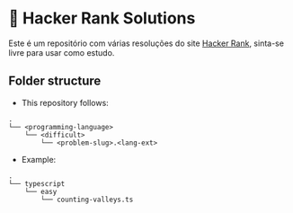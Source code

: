# 🍂 Hacker Rank Solutions

Este é um repositório com várias resoluções do site [Hacker Rank](https://www.hackerrank.com/), sinta-se livre para usar como estudo.

## Folder structure

- This repository follows:

```
.
└── <programming-language>
    └── <difficult>
        └── <problem-slug>.<lang-ext>
```

- Example:

```
.
└── typescript
    └── easy
        └── counting-valleys.ts
```
